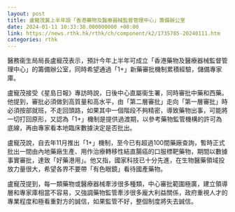 ```yaml
---
layout: post
title: 盧寵茂冀上半年設「香港藥物及醫療器械監督管理中心」籌備辦公室
date: 2024-01-11 10:33:38.000000000 +08:00
link: https://news.rthk.hk/rthk/ch/component/k2/1735785-20240111.htm
categories: rthk
---
```


醫務衞生局局長盧寵茂表示，預計今年上半年可成立「香港藥物及醫療器械監督管理中心」的籌備辦公室，同時希望通過「1+」新藥審批機制累積經驗，儲備專家庫。

盧寵茂接受《星島日報》專訪時說，日後中心直屬衞生署，同時審批中藥和西藥。他提到，審批必須做到高質量和高水平，由「第二層審批」走向「第一層審批」時必須按部就班，不走回頭路，如果其中一個階段不夠精密，導致藥物出事，可能將一切打回原形，又認為「1+」機制是提供過渡期，以參考藥物監管機構的許可為底線，再由專家看本地臨床數據決定是否批出。

盧寵茂說，自去年11月推出「1+」機制，至今已有超過100間藥廠查詢，暫時正式批出一間由內地藥廠生產、用作治療轉移性結直腸癌的口服標靶藥物，期間以數據事實審批，達致「好藥港用」。他又指，國家科技已十分先進，在生物醫藥領域投放力量很大，希望各界不要帶「有色眼鏡」看待國產藥物。

盧寵茂提到，每一類藥物或醫療器械牽涉很多種類，中心審批範圍極廣，建立領導層和專家庫相當不容易，又強調藥物監管牽涉很多龐大利益關係，政府重視人才的專業程度和極看重對方的誠信，如果監管不好，整個制度將失去誠信。
